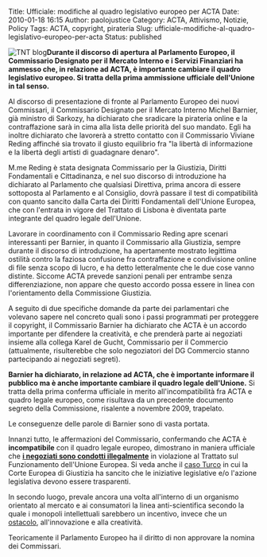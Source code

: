 Title: Ufficiale: modifiche al quadro legislativo europeo per ACTA
Date: 2010-01-18 16:15
Author: paolojustice
Category: ACTA, Attivismo, Notizie, Policy
Tags: ACTA, copyright, pirateria
Slug: ufficiale-modifiche-al-quadro-legislativo-europeo-per-acta
Status: published

![TNT blog](http://blog.tntvillage.scambioetico.org/wp-content/uploads/2009/12/worldradar.jpg)**Durante il discorso di apertura al Parlamento Europeo, il Commissario Designato per il Mercato Interno e i Servizi Finanziari ha ammesso che, in relazione ad ACTA, è importante cambiare il quadro legislativo europeo. Si tratta della prima ammissione ufficiale dell'Unione in tal senso.**

  

**<!--more-->**

Al discorso di presentazione di fronte al Parlamento Europeo dei nuovi Commissari, il Commissario Designato per il Mercato Interno Michel Barnier, già ministro di Sarkozy, ha dichiarato che sradicare la pirateria online e la contraffazione sarà in cima alla lista delle priorità del suo mandato. Egli ha inoltre dichiarato che lavorerà a stretto contatto con il Commissario Viviane Reding affinché sia trovato il giusto equilibrio fra "la libertà di informazione e la libertà degli artisti di guadagnare denaro".

M.me Reding è stata designata Commissario per la Giustizia, Diritti Fondamentali e Cittadinanza, e nel suo discorso di introduzione ha dichiarato al Parlamento che qualsiasi Direttiva, prima ancora di essere sottoposta al Parlamento e al Consiglio, dovrà passare il test di compatibilità con quanto sancito dalla Carta dei Diritti Fondamentali dell'Unione Europea, che con l'entrata in vigore del Trattato di Lisbona è diventata parte integrante del quadro legale dell'Unione.

Lavorare in coordinamento con il Commissario Reding apre scenari interessanti per Barnier, in quanto il Commissario alla Giustizia, sempre durante il discorso di introduzione, ha apertamente mostrato legittima ostilità contro la faziosa confusione fra contraffazione e condivisione online di file senza scopo di lucro, e ha detto letteralmente che le due cose vanno distinte. Siccome ACTA prevede sanzioni penali per entrambe senza differenziazione, non appare che questo accordo possa essere in linea con l'orientamento della Commissione Giustizia.

A seguito di due specifiche domande da parte dei parlamentari che volevano sapere nel concreto quali sono i passi programmati per proteggere il copyright, il Commissario Barnier ha dichiarato che ACTA è un accordo importante per difendere la creatività, e che prenderà parte ai negoziati insieme alla collega Karel de Gucht, Commissario per il Commercio (attualmente, risulterebbe che solo negoziatori del DG Commercio stanno partecipando ai negoziati segreti).

**Barnier ha dichiarato, in relazione ad ACTA, che è importante informare il pubblico ma è anche importante cambiare il quadro legale dell'Unione.** Si tratta della prima conferma ufficiale in merito all'incompatibilità fra ACTA e quadro legale europeo, come risultava da un precedente documento segreto della Commissione, risalente a novembre 2009, trapelato.

Le conseguenze delle parole di Barnier sono di vasta portata.

Innanzi tutto, le affermazioni del Commissario, confermando che ACTA è **incompatibile** con il quadro legale europeo, dimostrano in maniera ufficiale che **[i negoziati sono condotti illegalmente](http://blog.tntvillage.scambioetico.org/?p=4550)** in violazione al Trattato sul Funzionamento dell'Unione Europea. Si veda anche il [caso Turco](http://eur-lex.europa.eu/LexUriServ/LexUriServ.do?uri=CELEX:62005J0039:EN:HTML) in cui la Corte Europea di Giustizia ha sancito che le iniziative legislative e/o l'azione legislativa devono essere trasparenti.

In secondo luogo, prevale ancora una volta all'interno di un organismo orientato al mercato e ai consumatori la linea anti-scientifica secondo la quale i monopoli intellettuali sarebbero un incentivo, invece che un [ostacolo](http://blog.tntvillage.scambioetico.org/?p=4781), all'innovazione e alla creatività.

Teoricamente il Parlamento Europeo ha il diritto di non approvare la nomina dei Commissari.
